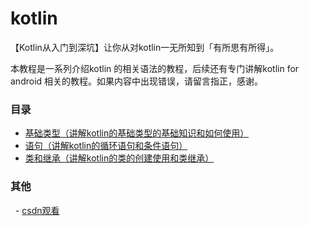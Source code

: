 # kotlin
【Kotlin从入门到深坑】让你从对kotlin一无所知到「有所思有所得」。

本教程是一系列介绍kotlin 的相关语法的教程，后续还有专门讲解kotlin for android 相关的教程。如果内容中出现错误，请留言指正，感谢。

### 目录

 - [基础类型（讲解kotlin的基础类型的基础知识和如何使用）](https://github.com/guohaiyang1992/kotlin/blob/master/%E5%9F%BA%E7%A1%80%E7%B1%BB%E5%9E%8B.md)
 - [语句（讲解kotlin的循环语句和条件语句）](https://github.com/guohaiyang1992/kotlin/blob/master/%E8%AF%AD%E5%8F%A5.md)
 - [类和继承（讲解kotlin的类的创建使用和类继承）](https://github.com/guohaiyang1992/kotlin/blob/master/%E8%AF%AD%E5%8F%A5.md)
 
### 其他
   - [csdn观看](http://blog.csdn.net/guohaiyang1992/article/details/72615889)

